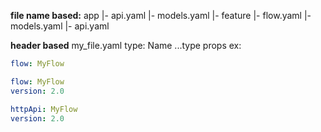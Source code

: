**file name based:**
app
|- api.yaml
|- models.yaml
|- feature
  |- flow.yaml
  |- models.yaml
  |- api.yaml

**header based**
my_file.yaml
type: Name
...type props
ex:
```yaml
flow: MyFlow
```

```yaml
flow: MyFlow
version: 2.0
```

```yaml
httpApi: MyFlow
version: 2.0
```
